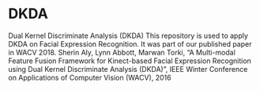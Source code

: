 # DKDA
Dual Kernel Discriminate Analysis (DKDA)
This repository is used to apply DKDA on Facial Expression Recognition. It was part of our published paper in WACV 2018.
Sherin Aly, Lynn Abbott, Marwan Torki, “A Multi-modal Feature Fusion Framework for Kinect-based Facial Expression Recognition using Dual Kernel Discriminate Analysis (DKDA)”, IEEE Winter Conference on Applications of Computer Vision (WACV), 2016
